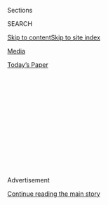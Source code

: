 <div id="app">

<div>

<div>

<div>

<div class="NYTAppHideMasthead css-1q2w90k e1suatyy0">

<div class="section css-ui9rw0 e1suatyy2">

<div class="css-eph4ug er09x8g0">

<div class="css-6n7j50">

</div>

<span class="css-1dv1kvn">Sections</span>

<div class="css-10488qs">

<span class="css-1dv1kvn">SEARCH</span>

</div>

[Skip to content](#site-content)[Skip to site
index](#site-index)

</div>

<div id="masthead-section-label" class="css-1wr3we4 eaxe0e00">

[Media](https://www.nytimes3xbfgragh.onion/section/business/media)

</div>

<div class="css-10698na e1huz5gh0">

</div>

</div>

<div id="masthead-bar-one" class="section hasLinks css-15hmgas e1csuq9d3">

<div class="css-uqyvli e1csuq9d0">

</div>

<div class="css-1uqjmks e1csuq9d1">

</div>

<div class="css-9e9ivx">

[](https://myaccount.nytimes3xbfgragh.onion/auth/login?response_type=cookie&client_id=vi)

</div>

<div class="css-1bvtpon e1csuq9d2">

[Today’s
Paper](https://www.nytimes3xbfgragh.onion/section/todayspaper)

</div>

</div>

</div>

</div>

<div data-aria-hidden="false">

<div id="site-content" data-role="main">

<div>

<div class="css-1aor85t" style="opacity:0.000000001;z-index:-1;visibility:hidden">

<div class="css-1hqnpie">

<div class="css-epjblv">

<span class="css-17xtcya">[Media](/section/business/media)</span><span class="css-x15j1o">|</span><span class="css-fwqvlz">A
Reckoning at Condé
Nast</span>

</div>

<div class="css-k008qs">

<div class="css-1iwv8en">

<span class="css-18z7m18"></span>

<div>

</div>

</div>

<span class="css-1n6z4y">https://nyti.ms/2MTFjVc</span>

<div class="css-1705lsu">

<div class="css-4xjgmj">

<div class="css-4skfbu" data-role="toolbar" data-aria-label="Social Media Share buttons, Save button, and Comments Panel with current comment count" data-testid="share-tools">

  - 
  - 
  - 
  - 
    
    <div class="css-6n7j50">
    
    </div>

  - 

</div>

</div>

</div>

</div>

</div>

</div>

<div id="NYT_TOP_BANNER_REGION" class="css-13pd83m">

</div>

<div id="top-wrapper" class="css-1sy8kpn">

<div id="top-slug" class="css-l9onyx">

Advertisement

</div>

[Continue reading the main
story](#after-top)

<div class="ad top-wrapper" style="text-align:center;height:100%;display:block;min-height:250px">

<div id="top" class="place-ad" data-position="top" data-size-key="top">

</div>

</div>

<div id="after-top">

</div>

</div>

<div>

<div id="sponsor-wrapper" class="css-1hyfx7x">

<div id="sponsor-slug" class="css-19vbshk">

Supported by

</div>

[Continue reading the main
story](#after-sponsor)

<div id="sponsor" class="ad sponsor-wrapper" style="text-align:center;height:100%;display:block">

</div>

<div id="after-sponsor">

</div>

</div>

<div class="css-186x18t">

</div>

<div class="css-1vkm6nb ehdk2mb0">

# A Reckoning at Condé Nast

</div>

“It’s hard to be a person of color at this company,” a staff member
said. In response to an uprising, Anna Wintour and the chief executive,
Roger Lynch, offered apologies.

<div class="css-79elbk" data-testid="photoviewer-wrapper">

<div class="css-z3e15g" data-testid="photoviewer-wrapper-hidden">

</div>

<div class="css-1a48zt4 ehw59r15" data-testid="photoviewer-children">

![<span class="css-16f3y1r e13ogyst0" data-aria-hidden="true">The Condé
Nast leaders Anna Wintour and Roger Lynch at a fashion show in New York
last
year.</span><span class="css-cnj6d5 e1z0qqy90" itemprop="copyrightHolder"><span class="css-1ly73wi e1tej78p0">Credit...</span><span><span>Brian
Ach/Getty
Images</span></span></span>](https://static01.graylady3jvrrxbe.onion/images/2020/06/15/business/12ALTJPUnrest-CondeNast1-print/12Unrest-CondeNast-lede-articleLarge.jpg?quality=75&auto=webp&disable=upscale)

</div>

</div>

<div class="css-18e8msd">

<div class="css-vp77d3 epjyd6m0">

<div class="css-hus3qt ey68jwv0" data-aria-hidden="true">

[![Edmund
Lee](https://static01.graylady3jvrrxbe.onion/images/2018/07/10/multimedia/author-edmund-lee/author-edmund-lee-thumbLarge.png
"Edmund Lee")](https://www.nytimes3xbfgragh.onion/by/edmund-lee)

</div>

<div class="css-1baulvz">

By [<span class="css-1baulvz last-byline" itemprop="name">Edmund
Lee</span>](https://www.nytimes3xbfgragh.onion/by/edmund-lee)

</div>

</div>

  - June 13,
    2020

  - 
    
    <div class="css-4xjgmj">
    
    <div class="css-d8bdto" data-role="toolbar" data-aria-label="Social Media Share buttons, Save button, and Comments Panel with current comment count" data-testid="share-tools">
    
      - 
      - 
      - 
      - 
        
        <div class="css-6n7j50">
        
        </div>
    
      - 
    
    </div>
    
    </div>

</div>

</div>

<div class="section meteredContent css-1r7ky0e" name="articleBody" itemprop="articleBody">

<div class="css-1fanzo5 StoryBodyCompanionColumn">

<div class="css-53u6y8">

This was supposed to be Condé Nast’s year.

The publisher of Vogue, Vanity Fair and The New Yorker was going to be
profitable again after years of layoffs and losses.

Then advertising revenue suddenly dropped as the coronavirus pandemic
cratered the economy. More recently, as protests against racism and
police violence grew into a worldwide movement, company employees
publicly complained about racism in the workplace and in some Condé Nast
content.

In response, the two leaders of the [nearly
all-white](https://www.condenast.com/about#our-executive-leadership-team)
executive team — the artistic director, Anna Wintour, and the chief
executive, Roger Lynch — offered apologies to the staff.

</div>

</div>

<div class="css-1fanzo5 StoryBodyCompanionColumn">

<div class="css-53u6y8">

At an all-hands online meeting on Friday, employees asked if Ms.
Wintour, the top editor of Vogue since 1988 and the company’s [editorial
leader](https://www.nytimes3xbfgragh.onion/2013/03/13/business/media/conde-nast-creates-new-job-for-anna-wintour.html)
since 2013, would be leaving. Mr. Lynch and the communications chief,
Danielle Carrig, shot down the question, saying Ms. Wintour was not
going anywhere, said three people who attended the meeting but were not
authorized to discuss it publicly.

</div>

</div>

<div class="css-79elbk" data-testid="photoviewer-wrapper">

<div class="css-z3e15g" data-testid="photoviewer-wrapper-hidden">

</div>

<div class="css-1a48zt4 ehw59r15" data-testid="photoviewer-children">

![<span class="css-16f3y1r e13ogyst0" data-aria-hidden="true">Ms.
Wintour sent an apologetic email to Vogue’s staff, saying she had made
“mistakes.”</span><span class="css-cnj6d5 e1z0qqy90" itemprop="copyrightHolder"><span class="css-1ly73wi e1tej78p0">Credit...</span><span>Christophe
Petit Tesson/EPA, via
Shutterstock</span></span>](https://static01.graylady3jvrrxbe.onion/images/2020/06/12/business/12Unrest-CondeNast-02/merlin_169616391_de612378-a7ee-49ea-85ab-166c70b9589f-articleLarge.jpg?quality=75&auto=webp&disable=upscale)

</div>

</div>

<div class="css-1fanzo5 StoryBodyCompanionColumn">

<div class="css-53u6y8">

Tumult has hit Condé Nast, a company built partly on selling a glossy
brand of elitism to the masses, at a time when its financial outlook is
grim. Last year, the U.S. division lost approximately $100 million on
about $900 million in revenue, said several people with knowledge of the
company, who were not authorized to speak publicly. The European arm
also had losses.

Mr. Lynch said in an interview Friday that he was “not familiar” with
the cited figures, adding that the company’s
[merger](https://www.nytimes3xbfgragh.onion/2018/11/27/business/conde-nast-ceo-robert-sauerberg.html)
of its domestic and international operations, part of a recent
restructuring, had been costly.

In April, the company instituted [pay
cuts](https://www.nytimes3xbfgragh.onion/2020/04/13/business/media/conde-nast-coronavirus-layoffs.html)
for anyone making over $100,000. Then came
[layoffs](https://twitter.com/edmundlee/status/1260571924649869313) —
100 jobs gone out of roughly 6,000.

Condé Nast is one of many media organizations, including The New York
Times, whose employees have questioned company leaders as people around
the world have taken part in protests prompted by the killing of George
Floyd, a black man who died last month in Minneapolis after a white
police officer pinned him to the ground.

</div>

</div>

<div class="css-1fanzo5 StoryBodyCompanionColumn">

<div class="css-53u6y8">

The company has been led by the Newhouse family since 1959. Steven
Newhouse heads the parent company, Advance, and his cousin Jonathan
Newhouse is chairman of Condé Nast’s board. Advance also controls more
than 40 newspapers and news sites across the country. Many of them,
including The Plain Dealer of Cleveland and The Star-Ledger in Newark,
have
[struggled](https://www.nytimes3xbfgragh.onion/2019/05/12/us/new-orleans-advocate-times-picayune.html).
The Newhouse family has protected itself against losses with significant
investments in the cable giant Charter and the media conglomerate
Discovery.

Before the internet took readers away from print, Condé Nast was known
for thick magazines edited by cultural arbiters who traveled in the same
circles as the people they covered. As digital media rose, Condé Nast
was slow to adapt. Budgets tightened. Magazines including Gourmet,
Mademoiselle and Details folded.

By the time Mr. Lynch, a former head of the music streaming service
Pandora, succeeded Robert A. Sauerberg as the chief executive last year,
Condé Nast was in triage mode. After his arrival, it unloaded three
publications: Brides, Golf Digest and W.

On Monday, Condé Nast reckoned with how the company deals with issues
related to race. Adam Rapoport, the longtime top editor of Bon Appétit,
[resigned](https://www.nytimes3xbfgragh.onion/2020/06/08/dining/bon-appetit-adam-rapoport.html)
after a photo surfaced on social media showing him in a costume that
stereotypically depicted Puerto Rican
dress.

</div>

</div>

<div class="css-79elbk" data-testid="photoviewer-wrapper">

<div class="css-z3e15g" data-testid="photoviewer-wrapper-hidden">

</div>

<div class="css-1a48zt4 ehw59r15" data-testid="photoviewer-children">

<div class="css-1xdhyk6 erfvjey0">

<span class="css-1ly73wi e1tej78p0">Image</span>

<div class="css-zjzyr8">

<div data-testid="lazyimage-container" style="height:257.1333333333334px">

</div>

</div>

</div>

<span class="css-16f3y1r e13ogyst0" data-aria-hidden="true">Adam
Rapoport resigned as Bon Appétit’s top editor after a photo of him in a
racially insensitive costume
surfaced.</span><span class="css-cnj6d5 e1z0qqy90" itemprop="copyrightHolder"><span class="css-1ly73wi e1tej78p0">Credit...</span><span>Bryan
Bedder/Getty Images</span></span>

</div>

</div>

<div class="css-1fanzo5 StoryBodyCompanionColumn">

<div class="css-53u6y8">

He apologized to staff members in a videoconference. After Mr. Rapoport
left the call, the staff voiced complaints about the Bon Appétit
workplace. Some minority employees said they had been used as ethnic
props in Bon Appétit’s videos, a growing segment of the Condé Nast
business.

“It’s so hard to be a person of color at this company,” said [Ryan
Walker-Hartshorn](https://www.instagram.com/ry_who/), a black woman who
worked as an assistant to Mr. Rapoport. “My blood is still boiling.”

</div>

</div>

<div class="css-1fanzo5 StoryBodyCompanionColumn">

<div class="css-53u6y8">

She recalled a 2018 meeting of editors to discuss how to make the
magazine’s Instagram account more diverse. In a room of about eight
editors, three were people of color.

“And we’re all very junior, no power,” Ms. Walker-Hartshorn said in an
interview. “I was like, ‘You’re asking us how to make our Instagram
black without hiring more black people?’”

At a company forum on Tuesday, Mr. Lynch said Bon Appétit employees
should have raised their concerns earlier, a comment that rubbed many
the wrong way. In a closed-door session later that day, he apologized to
a group of staff members who had pushed for Mr. Rapoport’s ouster.

“I want you to know I take this personally, and I take personal
responsibility for it,” he said, according to an audio recording of the
meeting obtained by The New York Times.

A onetime banker at Morgan Stanley, Mr. Lynch spent much of his career
at Dish, the satellite TV service. As a hobby he played [lead
guitar](https://twitter.com/rogerlynch/status/885913558512488448?lang=en)
in a classic-rock cover band, the Merger. He moved from San Francisco to
New York and updated his wardrobe to join Condé Nast.

Mr. Lynch, 57, has emphasized diversity efforts and environmental
programs in emails to the staff. He said in the interview on Friday that
he was developing an overall company strategy as he assembled his
executive team. In December he
[hired](https://www.condenast.com/news/new-cfo-and-cmo) Deirdre Findlay
as the chief marketing officer, making her the company’s highest-ranking
black
executive.

</div>

</div>

<div class="css-79elbk" data-testid="photoviewer-wrapper">

<div class="css-z3e15g" data-testid="photoviewer-wrapper-hidden">

</div>

<div class="css-1a48zt4 ehw59r15" data-testid="photoviewer-children">

<div class="css-1xdhyk6 erfvjey0">

<span class="css-1ly73wi e1tej78p0">Image</span>

<div class="css-zjzyr8">

<div data-testid="lazyimage-container" style="height:257.77777777777777px">

</div>

</div>

</div>

<span class="css-16f3y1r e13ogyst0" data-aria-hidden="true">Mr. Lynch in
2018, when he ran Pandora. He became chief executive of Condé Nast last
spring.</span><span class="css-cnj6d5 e1z0qqy90" itemprop="copyrightHolder"><span class="css-1ly73wi e1tej78p0">Credit...</span><span>Patrick
T. Fallon/Bloomberg</span></span>

</div>

</div>

<div class="css-1fanzo5 StoryBodyCompanionColumn">

<div class="css-53u6y8">

His former executive assistant, Cassie Jones, who is black, quit shortly
after he gave her a gift she considered insulting, three people with
knowledge of the matter said.

In November, after she had spent four months working for him, Mr. Lynch
called Ms. Jones into his office and handed her “The Elements of Style,”
a guide to standard English usage by William Strunk Jr. and E.B. White.
Mr. Lynch said he thought she could benefit from it.

With its suggestion that her own language skills were lacking, the gift
struck Ms. Jones as a microaggression, the people said. A few days
later, she quit. Before leaving the headquarters at 1 World Trade in
Lower Manhattan, she placed the book on his desk.

Mr. Lynch said he hadn’t meant to insult Ms. Jones, who declined to
comment for this article. “I really only had the intention — like every
time I’ve given it before — for it to be a helpful resource, as it has
been for me,” he said. “I still use it today. I’m really sorry if she
interpreted it that way.”

Before Mr. Lynch’s arrival, David Remnick, the editor in chief of The
New Yorker, objected to a plan that would have lowered the magazine’s
subscription price and raised ad rates. He has brought aboard a diverse
crew of journalists, including Jia Tolentino, Hua Hsu and Vinson
Cunningham, while adding digital subscriptions.

Three people with knowledge of the company said The New Yorker was
likely to surpass Vogue as Condé Nast’s biggest contributor to U.S.
profits by the end of 2020. The people added that about 80 percent of
The New Yorker’s revenue came from readers, which helped the magazine
weather the advertising downturn. The magazine did not cut staff during
the recent
layoffs.

</div>

</div>

<div class="css-79elbk" data-testid="photoviewer-wrapper">

<div class="css-z3e15g" data-testid="photoviewer-wrapper-hidden">

</div>

<div class="css-1a48zt4 ehw59r15" data-testid="photoviewer-children">

<div class="css-1xdhyk6 erfvjey0">

<span class="css-1ly73wi e1tej78p0">Image</span>

<div class="css-zjzyr8">

<div data-testid="lazyimage-container" style="height:257.77777777777777px">

</div>

</div>

</div>

<span class="css-16f3y1r e13ogyst0" data-aria-hidden="true">Condé Nast,
with headquarters in Lower Manhattan, has cut the pay of employees
making over $100,000 and laid off 100
workers.</span><span class="css-cnj6d5 e1z0qqy90" itemprop="copyrightHolder"><span class="css-1ly73wi e1tej78p0">Credit...</span><span>Vincent
Tullo for The New York Times</span></span>

</div>

</div>

<div class="css-1fanzo5 StoryBodyCompanionColumn">

<div class="css-53u6y8">

On June 4, Ms. Wintour sent an apologetic note to the Vogue staff. “I
want to say this especially to the Black members of our team — I can
only imagine what these days have been like,” Ms. Wintour wrote.

She added, “I want to say plainly that I know Vogue has not found enough
ways to elevate and give space to Black editors, writers, photographers,
designers and other creators. We have made mistakes, too, publishing
images or stories that have been hurtful or intolerant. I take full
responsibility for those mistakes.”

The British-born Ms. Wintour has been credited internally for
championing Radhika Jones, one of
[few](https://runway.blogs.nytimes3xbfgragh.onion/2012/10/04/african-american-chosen-as-editor-at-brides/)
top editors of color in the company’s history.

Ms. Jones, the former editorial director of the book department at The
Times who [took
over](https://www.nytimes3xbfgragh.onion/2017/11/11/business/media/vanity-fair-editor.html)
Vanity Fair from [Graydon
Carter](https://www.nytimes3xbfgragh.onion/2017/09/07/business/media/graydon-carter-vanity-fair.html)
in 2017, changed the magazine’s identity. The first cover subject she
chose, for the April 2018 issue, was the actress and producer Lena
Waithe, a black woman photographed by Annie Leibovitz in a plain
T-shirt. Later covers featured Michael B. Jordan, Janelle Monae and
Lin-Manuel Miranda. Ms. Jones has put out 16 Vanity Fair covers
featuring people of color.

When Ms. Jones arrived, she was pilloried by fashion insiders who
questioned her style sense. Her choice of legwear — tights with
illustrated foxes — drew stares, according to a
[report](https://wwd.com/business-news/media/vanity-fair-fashion-staff-nonplussed-new-editor-personal-style-11051422/)
in Women’s Wear Daily. Ms. Wintour later showed her support for Ms.
Jones at a [welcome
party](https://www.instagram.com/p/Bcs_iB3Fktr/?utm_source=ig_embed) by
handing out gifts: tights with foxes on
them.

</div>

</div>

<div class="css-79elbk" data-testid="photoviewer-wrapper">

<div class="css-z3e15g" data-testid="photoviewer-wrapper-hidden">

</div>

<div class="css-1a48zt4 ehw59r15" data-testid="photoviewer-children">

<div class="css-1xdhyk6 erfvjey0">

<span class="css-1ly73wi e1tej78p0">Image</span>

<div class="css-zjzyr8">

<div data-testid="lazyimage-container" style="height:257.1333333333334px">

</div>

</div>

</div>

<span class="css-16f3y1r e13ogyst0" data-aria-hidden="true">Vanity
Fair’s top editor, Radhika Jones, sat through a difficult meeting
early in her time at the
magazine.</span><span class="css-cnj6d5 e1z0qqy90" itemprop="copyrightHolder"><span class="css-1ly73wi e1tej78p0">Credit...</span><span>Michael
Kovac/Getty Images</span></span>

</div>

</div>

<div class="css-1fanzo5 StoryBodyCompanionColumn">

<div class="css-53u6y8">

At a quarterly meeting of company executives in April 2019, on Mr.
Lynch’s second day at Condé Nast, Ms. Jones presented her plan for
Vanity Fair’s fall issues, a prime landing spot for fashion and luxury
advertisers. (From September to December last year, the Vanity Fair
covers featured Kristen Stewart, Lupita Nyong’o, Joaquin Phoenix, and
Chrissy Teigen, John Legend and their children.)

</div>

</div>

<div class="css-1fanzo5 StoryBodyCompanionColumn">

<div class="css-53u6y8">

Two executives criticized Ms. Jones’s plan, according to three people
who were at the meeting and were not authorized to discuss it publicly.
In particular, Susan Plagemann, the chief business officer of Condé
Nast’s style division, challenged Ms. Jones at length, saying the plan
would be difficult to sell to advertisers. To defuse the tension, Ms.
Wintour banged her fist on the table, saying, “We need to move on,”
according to the three people who were at the meeting.

Ms. Plagemann, who is white, joined the company in 2010 as Vogue’s chief
business officer and worked closely with Ms. Wintour; in 2018, she was
elevated to her current job. Three people with knowledge of the matter
said she was vocal about her negative view of Vanity Fair under its new
editor.

She had criticized Ms. Jones’s choices of cover subjects, telling others
at the company that the magazine should feature “more people who look
like us,” two of the people said. A third person said he had heard her
use words expressing a similar sentiment. All the people said they
interpreted the phrase and similar remarks as referring to well-off
white women who adopt an aesthetic common among the fashion set.

Through a Condé Nast spokesman, Ms. Plagemann denied making those
statements and denied expressing a dim view of Ms. Jones’s Vanity Fair.

In the interview on Friday, Mr. Lynch addressed Ms. Jones’s stewardship
of the magazine more broadly. “The challenge with her taking that new
direction would be alienating some of the traditional Vanity Fair
audience,” he said. “I really applaud what she’s done.”

The uprising at Condé Nast was overdue, some staff members said. “We’ve
been asking for change for months now,” Sohla El-Waylly, an assistant
editor at Bon Appétit, said in an interview.

In the Tuesday meeting with Bon Appétit staff members, Mr. Lynch said he
hoped to prove a commitment to diversity with the choice of Mr.
Rapoport’s replacement. Later in the call, he suggested that some
staff members wanted to hurt Bon Appétit financially to bring about
change, a comment that irked some in the meeting.

</div>

</div>

<div class="css-1fanzo5 StoryBodyCompanionColumn">

<div class="css-53u6y8">

“It felt infantilizing, as if we were teenagers rebelling,” said Jesse
Sparks, an editorial assistant.

Mr. Lynch said in the interview that he had meant to underscore the
urgency of the matter. “I wanted to make sure they understood the brand
they worked so hard to build was actually being harmed, and I think I
even apologized to them in that meeting,” he said.

A Bon Appétit personality, Claire Saffitz, has generated over [200
million
views](https://www.buzzfeednews.com/article/laurenstrapagiel/bon-appetit-test-kitchen-youtube-brad-claire)
with “Gourmet Makes,” a show in which she makes homemade versions of
Twinkies and other junk food. She represents a new kind of Condé Nast,
one built on a kind of rough-cut authenticity, but her popularity has
drawn attention to the problem of
representation.

</div>

</div>

<div class="css-79elbk" data-testid="photoviewer-wrapper">

<div class="css-z3e15g" data-testid="photoviewer-wrapper-hidden">

</div>

<div class="css-1a48zt4 ehw59r15" data-testid="photoviewer-children">

<div class="css-1xdhyk6 erfvjey0">

<span class="css-1ly73wi e1tej78p0">Image</span>

<div class="css-zjzyr8">

<div data-testid="lazyimage-container" style="height:483.33333333333326px">

</div>

</div>

</div>

<span class="css-16f3y1r e13ogyst0" data-aria-hidden="true">“We’ve been
asking for change for months now,” said Sohla El-Waylly, an assistant
editor at Bon
Appétit.</span><span class="css-cnj6d5 e1z0qqy90" itemprop="copyrightHolder"><span class="css-1ly73wi e1tej78p0">Credit...</span><span>Francesco
Sapienza for The New York Times</span></span>

</div>

</div>

<div class="css-1fanzo5 StoryBodyCompanionColumn">

<div class="css-53u6y8">

Ms. El-Waylly, who was a regular guest on the show, said her addition to
“Gourmet Makes” had been cynically motivated. “They just want me there
to play the part to make it look like they have people of color on
staff,” she said.

She said she was not paid for her appearances, as her white counterparts
were. Condé Nast disputed that and said Ms. El-Waylly’s salary covered
her video appearances.

On Wednesday, the company’s head of video, Matt Duckor, [stepped
down](https://www.nytimes3xbfgragh.onion/2020/06/10/business/conde-nast-matt-duckor.html).
Several employees had accused him of bias. Many people at the company
are rooting for more change.

</div>

</div>

<div class="css-1fanzo5 StoryBodyCompanionColumn">

<div class="css-53u6y8">

“What’s crazy is what it took for this stuff to happen,” Ms.
Walker-Hartshorn said. “It took George Floyd.”

</div>

</div>

<div>

</div>

</div>

<div>

</div>

<div>

</div>

<div>

</div>

<div>

<div id="bottom-wrapper" class="css-1ede5it">

<div id="bottom-slug" class="css-l9onyx">

Advertisement

</div>

[Continue reading the main
story](#after-bottom)

<div id="bottom" class="ad bottom-wrapper" style="text-align:center;height:100%;display:block;min-height:90px">

</div>

<div id="after-bottom">

</div>

</div>

</div>

</div>

</div>

## Site Index

<div>

</div>

## Site Information Navigation

  - [© <span>2020</span> <span>The New York Times
    Company</span>](https://help.nytimes3xbfgragh.onion/hc/en-us/articles/115014792127-Copyright-notice)

<!-- end list -->

  - [NYTCo](https://www.nytco.com/)
  - [Contact
    Us](https://help.nytimes3xbfgragh.onion/hc/en-us/articles/115015385887-Contact-Us)
  - [Work with us](https://www.nytco.com/careers/)
  - [Advertise](https://nytmediakit.com/)
  - [T Brand Studio](http://www.tbrandstudio.com/)
  - [Your Ad
    Choices](https://www.nytimes3xbfgragh.onion/privacy/cookie-policy#how-do-i-manage-trackers)
  - [Privacy](https://www.nytimes3xbfgragh.onion/privacy)
  - [Terms of
    Service](https://help.nytimes3xbfgragh.onion/hc/en-us/articles/115014893428-Terms-of-service)
  - [Terms of
    Sale](https://help.nytimes3xbfgragh.onion/hc/en-us/articles/115014893968-Terms-of-sale)
  - [Site
    Map](https://spiderbites.nytimes3xbfgragh.onion)
  - [Help](https://help.nytimes3xbfgragh.onion/hc/en-us)
  - [Subscriptions](https://www.nytimes3xbfgragh.onion/subscription?campaignId=37WXW)

</div>

</div>

</div>

</div>
